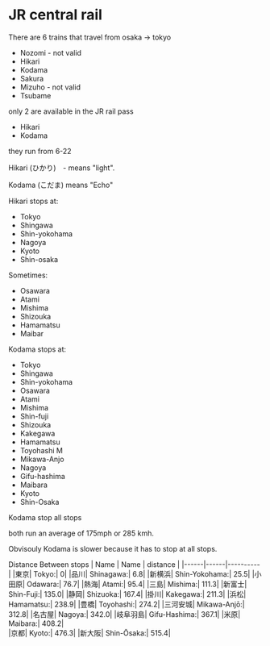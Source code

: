 # JR central rail
There are 6 trains that travel from osaka -> tokyo

- Nozomi - not valid
- Hikari 
- Kodama
- Sakura
- Mizuho - not valid
- Tsubame

only 2 are available in the JR rail pass

- Hikari
- Kodama

they run from 6-22


Hikari (ひかり)　- means "light".

Kodama (こだま) means "Echo"


Hikari stops at: 
- Tokyo 
- Shingawa 
- Shin-yokohama 
- Nagoya 
- Kyoto 
- Shin-osaka

Sometimes: 
- Osawara 
- Atami 
- Mishima 
- Shizouka 
- Hamamatsu 
- Maibar

Kodama stops at: 
- Tokyo 
- Shingawa 
- Shin-yokohama 
- Osawara 
- Atami 
- Mishima 
- Shin-fuji 
- Shizouka 
- Kakegawa 
- Hamamatsu 
- Toyohashi M
- Mikawa-Anjo 
- Nagoya
- Gifu-hashima 
- Maibara 
- Kyoto 
- Shin-Osaka

Kodama stop all stops 

both run an average of 175mph or 285 kmh.

Obvisouly Kodama is slower because it has to stop at all stops.

Distance Between stops
| Name | Name | distance |
|------|------|----------|
|東京| Tokyo:| 0|
|品川| Shinagawa:| 6.8|
|新横浜| Shin-Yokohama:| 25.5|
|小田原| Odawara:| 76.7|
|熱海| Atami:| 95.4|
|三島| Mishima:| 111.3|
|新富士| Shin-Fuji:| 135.0|
|静岡| Shizuoka:| 167.4|
|掛川| Kakegawa:| 211.3|
|浜松| Hamamatsu:| 238.9|
|豊橋| Toyohashi:| 274.2|
|三河安城|	Mikawa-Anjō:| 312.8|
|名古屋| Nagoya:| 342.0|
|岐阜羽島| Gifu-Hashima:| 367.1|
|米原| Maibara:| 408.2|	
|京都| Kyoto:| 476.3|
|新大阪| Shin-Ōsaka:| 515.4|	
